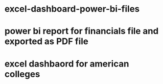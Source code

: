 # excel-dashboard-power-bi-files
# power bi report for financials file and exported as PDF file
# excel dashbaord for american colleges
